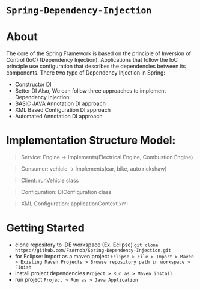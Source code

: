 # ``Spring-Dependency-Injection``

# About
The core of the Spring Framework is based on the principle of Inversion of Control (IoC) (Dependency Injection). Applications that follow the IoC principle use configuration that describes the dependencies between its components.
There two type of Dependency Injection in Spring:
 - Constructor DI
 - Setter DI
Also, We can follow three approaches to implement Dependency Injection:
 - BASIC JAVA Annotation DI approach
 - XML Based Configuration DI approach
 - Automated Annotation DI approach

# Implementation Structure Model:
 > Service: Engine -> Implements(Electrical Engine, Combustion Engine)

 > Consumer: vehicle -> Implements(car, bike, auto rickshaw)

 > Client: runVehicle class

 > Configuration: DIConfiguration class

 > XML Configuration: applicationContext.xml


# Getting Started
- clone repository to IDE workspace (Ex. Eclipse)
``git clone https://github.com/FzArnob/Spring-Dependency-Injection.git``
- for Eclipse: Import as a maven project
``Eclipse > File > Import > Maven > Existing Maven Projects > Browse repository path in workspace > Finish``
- install project dependencies
``Project > Run as > Maven install``
- run project
``Project > Run as > Java Application``
